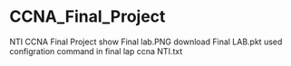 # CCNA_Final_Project
NTI CCNA Final Project
show Final lab.PNG
download Final LAB.pkt
used configration command in final lap ccna NTI.txt
